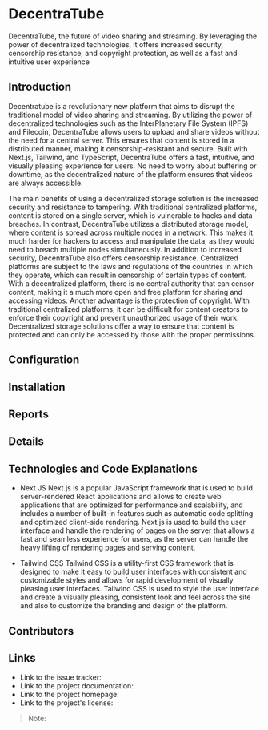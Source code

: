 # DecentraTube

DecentraTube, the future of video sharing and streaming. By leveraging the power of decentralized technologies, it offers increased security, censorship resistance, and copyright protection, as well as a fast and intuitive user experience

## Introduction

Decentratube is a revolutionary new platform that aims to disrupt the traditional model of video sharing and streaming. By utilizing the power of decentralized technologies such as the InterPlanetary File System (IPFS) and Filecoin, DecentraTube allows users to upload and share videos without the need for a central server. This ensures that content is stored in a distributed manner, making it censorship-resistant and secure. Built with Next.js, Tailwind, and TypeScript, DecentraTube offers a fast, intuitive, and visually pleasing experience for users. No need to worry about buffering or downtime, as the decentralized nature of the platform ensures that videos are always accessible.

The main benefits of using a decentralized storage solution is the increased security and resistance to tampering. With traditional centralized platforms, content is stored on a single server, which is vulnerable to hacks and data breaches. In contrast, DecentraTube utilizes a distributed storage model, where content is spread across multiple nodes in a network. This makes it much harder for hackers to access and manipulate the data, as they would need to breach multiple nodes simultaneously. In addition to increased security, DecentraTube also offers censorship resistance. Centralized platforms are subject to the laws and regulations of the countries in which they operate, which can result in censorship of certain types of content. With a decentralized platform, there is no central authority that can censor content, making it a much more open and free platform for sharing and accessing videos. Another advantage is the protection of copyright. With traditional centralized platforms, it can be difficult for content creators to enforce their copyright and prevent unauthorized usage of their work. Decentralized storage solutions offer a way to ensure that content is protected and can only be accessed by those with the proper permissions.

## Configuration

## Installation

## Reports

## Details

## Technologies and Code Explanations

- Next JS
Next.js is a popular JavaScript framework that is used to build server-rendered React applications and allows to create web applications that are optimized for performance and scalability, and includes a number of built-in features such as automatic code splitting and optimized client-side rendering. Next.js is used to build the user interface and handle the rendering of pages on the server that allows a fast and seamless experience for users, as the server can handle the heavy lifting of rendering pages and serving content.

- Tailwind CSS
Tailwind CSS is a utility-first CSS framework that is designed to make it easy to build user interfaces with consistent and customizable styles and allows for rapid development of visually pleasing user interfaces. Tailwind CSS is used to style the user interface and create a visually pleasing, consistent look and feel across the site and also to customize the branding and design of the platform.

## Contributors

## Links

- Link to the issue tracker: 
- Link to the project documentation: 
- Link to the project homepage: 
- Link to the project's license: 

> Note:

